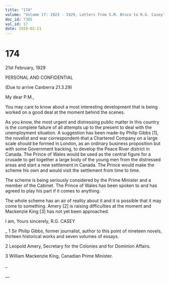 ```yaml
---
title: "174"
volume: "Volume 17: 1923 - 1929, Letters from S.M. Bruce to R.G. Casey"
doc_id: 7305
vol_id: 17
date: 1929-02-21
---
```


# 174

21st February, 1929

PERSONAL AND CONFIDENTIAL

(Due to arrive Canberra 21.3.29)

My dear P.M.,

You may care to know about a most interesting development that is being worked on a good deal at the moment behind the scenes.

As you know, the most urgent and distressing public matter in this country is the complete failure of all attempts up to the present to deal with the unemployment situation. A suggestion has been made-by Philip Gibbs [1], the novelist and war correspondent-that a Chartered Company on a large scale should be formed in London, as an ordinary business proposition but with some Government backing, to develop the Peace River district in Canada. The Prince of Wales would be used as the central figure for a crusade to get together a large body of the young men from the distressed areas and start a new settlement in Canada. The Prince would make the scheme his own and would visit the settlement from time to time.

The scheme is being seriously considered by the Prime Minister and a member of the Cabinet. The Prince of Wales has been spoken to and has agreed to play his part if it comes to anything.

The whole scheme has an air of reality about it and it is possible that it may come to something. Amery [2] is raising difficulties at the moment and Mackenzie King [3] has not yet been approached.

I am, Yours sincerely, R.G. CASEY 

_ 1 Sir Philip Gibbs, former journalist, author to this point of nineteen novels, thirteen historical works and seven volumes of essays.

2 Leopold Amery, Secretary for the Colonies and for Dominion Affairs.

3 William Mackenzie King, Canadian Prime Minister.

_

__
